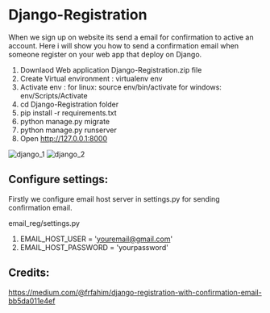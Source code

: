 # Django-Registration
When we sign up on website its send a email for confirmation to active an account. Here i will show you how to send a confirmation email when someone register on your web app that deploy on Django.

1) Downlaod Web application Django-Registration.zip file
2) Create Virtual environment : virtualenv env
3) Activate env : for linux: source env/bin/activate
                  for windows: env/Scripts/Activate
4) cd Django-Registration folder
5) pip install -r requirements.txt
6) python manage.py migrate
7) python manage.py runserver
7) Open http://127.0.0.1:8000

![django_1](https://user-images.githubusercontent.com/14355490/54023490-18aa1400-41bb-11e9-98cb-ff55055b5e35.png)
![django_2](https://user-images.githubusercontent.com/14355490/54023492-19db4100-41bb-11e9-89f5-dd18c7074f6c.png)

## Configure settings:
Firstly we configure email host server in settings.py for sending confirmation email.

email_reg/settings.py

1) EMAIL_HOST_USER = 'youremail@gmail.com'
2) EMAIL_HOST_PASSWORD = 'yourpassword'

## Credits:
https://medium.com/@frfahim/django-registration-with-confirmation-email-bb5da011e4ef
